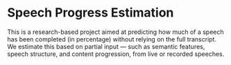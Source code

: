 # Speech Progress Estimation

This is a research-based project aimed at predicting how much of a speech 
has been completed (in percentage) without relying on the full transcript.  
We estimate this based on partial input — such as semantic features, 
speech structure, and content progression, from live or recorded 
speeches.
